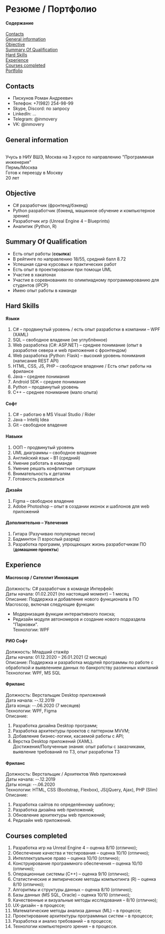 # Резюме / Портфолио

#### Содержание
[Contacts](#Contacts)  
[General information](#General)  
[Objective](#Objective)  
[Summary Of Qualification](#Qualification)  
[Hard Skills](#Skills)  
[Experience](#Experience)  
[Courses completed](#Courses)  
[Portfolio](#Portfolio)  

<a name="Contacts"><h2>Contacts</h2></a>  
- Пискунов Роман Андреевич
- Телефон: +7(982) 254-98-99
- Skype, Discord: по запросу
- LinkedIn: ...
- Telegram: @inmovery
- VK: @inmovery

<a name="General"><h2>General information</h2></a>  
Учусь в НИУ ВШЭ, Москва на 3 курсе по направлению "Программная инженерия"  
Пермь/Москва  
Готов к переезду в Москву  
20 лет  

<a name="Objective"><h2>Objective</h2></a>  
- C# разработчик (фронтенд/бэкенд)  
- Python разработчик (бэкенд, машинное обучение и компьютерное зрение)  
- Разработчик игр (Unreal Engine 4 – Blueprints)  
- Аналитик (Python, R)  


<a name="Qualification"><h2>Summary Of Qualification</h2></a>  
* Есть опыт работы (**ссылка**)
* В рейтинге по направлению 18/55, средний балл 8.72
* Успешная сдача курсовых и практических работ
* Есть опыт в проектировании при помощи UML
* Участие в хакатонах
* Участие в соревнованиях по олимпиадному программированию для студентов (IPCP)
* Имею опыт работы в каманде

<a name="Skills"><h2>Hard Skills</h2></a>  
#### Языки  
1. C# – продвинутый уровень / есть опыт разработки в компании – WPF (XAML)  
2. SQL – свободное владение (не углублённое)  
3. Web разработка (C#: ASP.NET) – среднее понимание (опыт в разработке севера и web приложения с фронтендом)  
4. Web разработка (Python: Flask) – высокий уровень понимания (написание REST API)  
5. HTML, CSS, JS, PHP – свободное владение / Есть опыт работы на фрилансе  
6. Java – среднее понимания  
7. Android SDK – среднее понимание  
8. Python – продвинутый уровень  
9. С++ – среднее понимание (мало опыта)  

#### Софт  
1. C# – работаю в MS Visual Studio / Rider  
2. Java – Intellij Idea  
3. Git – свободное владение  

#### Навыки  
1. ООП – продвинутый уровень  
2. UML диаграммы – свободное владение  
3. Английский язык – B1 (средний)  
4. Умение работать в команде  
5. Умение решать конфликтные ситуации  
6. Внимательность к деталям  
7. Готовность развиваться  

#### Дизайн  
1. Figma – свободное владение  
2. Adobe Photoshop – опыт в создании иконок и шаблонов для web приложений  

#### Дополнительно – Увлечения  
1. Гитара (Разучиваю популярные песни)  
2. Бадминтон (1 взрослый разряд)  
3. Разработка программ, упрощающих жизнь разработчикам ПО (**домашние проекты**)  

<a name="Experience"><h2>Experience</h2></a>  
#### Macroscop / Сателлит Инновация  
Должность: C# разработчик в команде Интерфейс  
Даты начала: 01.02.2021 (по настоящий момент) – 1 месяц  
Описание: Поддержка и добавление нового функционала в ПО Macroscop, включая следующие функции:  
- Модернизация функции интерактивного поиска;  
- Редизайн модуля автономеров и создание нового подраздела "Парковки".  
Технологии: WPF  

#### РИО Софт  
Должность: Младший стажёр  
Даты начала: 01.12.2020 – 26.01.2021 (2 месяца)  
Описание: Поддержка и разработка модулей программы по работе с обработкой и выявлением данных по банкротству различных компаний  
Технологии: WPF, MS SQL  

#### Фриланс  
Должность: Верстальщик Desktop приложений  
Дата начала: --.12.2019  
Дата конца: --.06.2020 (7 месяцев)  
Технологии: WPF, Figma  
Описание:  
1. Разработка дизайна Desktop программ;  
2. Разработка архитектуры проектов с паттерном MVVM;  
3. Добавление бизнес-логики, касаемой работы с API;  
4. Верстка Desktop приложений (XAML).  
Достижения/Полученные знания: опыт работы с заказчиками, выявление требований по ТЗ, опыт разработки ТЗ  

#### Фриланс  
Должность: Верстальщик / Архитектов Web приложений  
Даты начала: --.12.2019  
Даты конца: --.06.2020  
Технологии: HTML, CSS (Bootstrap, Flexbox), JS(jQuery, Ajax), PHP (Slim)  
Описание:  
1. Разработка сайтов по определённому шаблону;  
2. Разработка дизайна web приложений;  
3. Обновление архитектуры web приложений;  
4. Редизайн web приложений.  

<a name="Courses"><h2>Courses completed</h2></a>
1. Разработка игр на Unreal Engine 4 – оценка 8/10 (отлично);  
2. Обеспечение качества и тестирования – оценка 10/10 (отлично);  
3. Интеллектуальное право – оценка 10/10 (отлично);  
4. Конструирование программного обеспечения – оценка 10/10 (отлично);  
5. Операционные системы (C++) – оценка 9/10 (отлично);  
6. Статистические и эмпирические методы компьютинга (R) – оценка 8/10 (отлично);  
7. Алгоритмы и структуры данных – оценка 8/10 (отлично);  
8. Базы данных (MS SQL, Oracle) – оценка 10/10 (отлично);  
9. Качественные и визуальные методы исследования – 8/10 (отлично);  
10. UX-дизайн – в процессе;  
11. Математические методы анализа данных (ML) – в процессе;  
12. Проектирование архитектуры программных систем – в процессе;  
13. Разработка и анализ требований – в процессе;  
14. Технологии компьютерного зрения – в процессе.  








